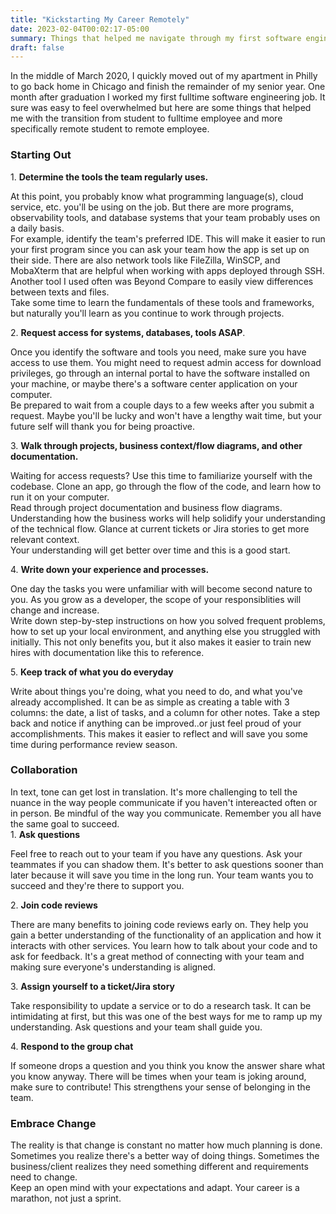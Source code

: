 ```yaml
---
title: "Kickstarting My Career Remotely"
date: 2023-02-04T00:02:17-05:00
summary: Things that helped me navigate through my first software engineering job right out of college.
draft: false
---
```

In the middle of March 2020, I quickly moved out of my apartment in Philly to go back home in Chicago and finish the remainder of my senior year. One month after graduation I worked my first fulltime software engineering job. It sure was easy to feel overwhelmed but here are some things that helped me with the transition from student to fulltime employee and more specifically remote student to remote employee.
<br />

<h3>Starting Out</h3>
1. <b>Determine the tools the team regularly uses.</b> 
<p> At this point, you probably know what programming language(s), cloud service, etc. you'll be using on the job. But there are more programs, observability tools, and database systems that your team probably uses on a daily basis. 
<br />For example, identify the team's preferred IDE. This will make it easier to run your first program since you can ask your team how the app is set up on their side. There are also network tools like FileZilla, WinSCP, and MobaXterm that are helpful when working with apps deployed through SSH. Another tool I used often was Beyond Compare to easily view differences between texts and files. 
<br />Take some time to learn the fundamentals of these tools and frameworks, but naturally you'll learn as you continue to work through projects. </p>
2. <b>Request access for systems, databases, tools ASAP</b>. <p> Once you identify the software and tools you need, make sure you have access to use them. You might need to request admin access for download privileges, go through an internal portal to have the software installed on your machine, or maybe there's a software center application on your computer. 
<br />Be prepared to wait from a couple days to a few weeks after you submit a request. Maybe you'll be lucky and won't have a lengthy wait time, but your future self will thank you for being proactive. </p>
3. <b>Walk through projects, business context/flow diagrams, and other documentation.</b> <p> Waiting for access requests? Use this time to familiarize yourself with the codebase. Clone an app, go through the flow of the code, and learn how to run it on your computer. 
<br />Read through project documentation and business flow diagrams. Understanding how the business works will help solidify your understanding of the technical flow. Glance at current tickets or Jira stories to get more relevant context. 
<br />Your understanding will get better over time and this is a good start. </p>
4. <b>Write down your experience and processes.</b> <p> One day the tasks you were unfamiliar with will become second nature to you. As you grow as a developer, the scope of your responsiblities will change and increase.
<br />Write down step-by-step instructions on how you solved frequent problems, how to set up your local environment, and anything else you struggled with initially. This not only benefits you, but it also makes it easier to train new hires with documentation like this to reference. </p>
5. <b>Keep track of what you do everyday</b> <p> Write about things you're doing, what you need to do, and what you've already accomplished. It can be as simple as creating a table with 3 columns: the date, a list of tasks, and a column for other notes. Take a step back and notice if anything can be improved..or just feel proud of your accomplishments. This makes it easier to reflect and will save you some time during performance review season. </p>

<h3>Collaboration</h3>
In text, tone can get lost in translation. It's more challenging to tell the nuance in the way people communicate if you haven't intereacted often or in person. Be mindful of the way you communicate. Remember you all have the same goal to succeed.<br />
1. <b>Ask questions</b> <p>Feel free to reach out to your team if you have any questions. Ask your teammates if you can shadow them. It's better to ask questions sooner than later because it will save you time in the long run. Your team wants you to succeed and they're there to support you.</p>
2. <b>Join code reviews</b> <p>There are many benefits to joining code reviews early on. They help you gain a better understanding of the functionality of an application and how it interacts with other services. You learn how to talk about your code and to ask for feedback. It's a great method of connecting with your team and making sure everyone's understanding is aligned. </p>
3. <b>Assign yourself to a ticket/Jira story</b> <p>Take responsibility to update a service or to do a research task. It can be intimidating at first, but this was one of the best ways for me to ramp up my understanding. Ask questions and your team shall guide you.</p>
4. <b>Respond to the group chat</b> <p>If someone drops a question and you think you know the answer share what you know anyway. There will be times when your team is joking around, make sure to contribute! This strengthens your sense of belonging in the team. </p>

<h3>Embrace Change</h3>
The reality is that change is constant no matter how much planning is done. Sometimes you realize there's a better way of doing things. Sometimes the business/client realizes they need something different and requirements need to change.
<br />Keep an open mind with your expectations and adapt. Your career is a marathon, not just a sprint.